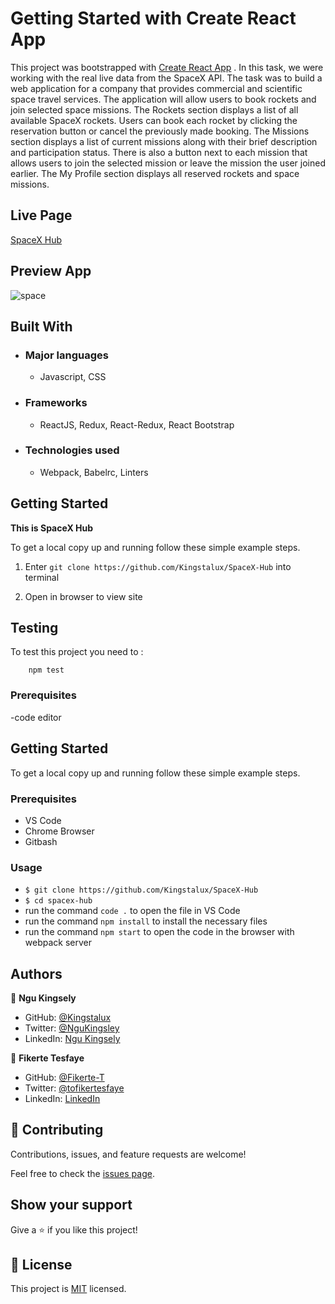 # Getting Started with Create React App

This project was bootstrapped with [Create React App](https://github.com/facebook/create-react-app)
. In this task, we were working with the real live data from the SpaceX API. The task was to build a web application for a company that provides commercial and scientific space travel services. The application will allow users to book rockets and join selected space missions. The Rockets section displays a list of all available SpaceX rockets. Users can book each rocket by clicking the reservation button or cancel the previously made booking. The Missions section displays a list of current missions along with their brief description and participation status. There is also a button next to each mission that allows users to join the selected mission or leave the mission the user joined earlier. The My Profile section displays all reserved rockets and space missions.



## Live Page
[SpaceX Hub](https://spaces-hub-app.herokuapp.com/)

## Preview App
![space](https://user-images.githubusercontent.com/85113567/144714943-ee3d5f53-b9b3-489a-9ce6-dc34c1052300.gif)



## Built With

- ### Major languages
  - Javascript, CSS
- ### Frameworks
  - ReactJS, Redux, React-Redux, React Bootstrap
- ### Technologies used
  - Webpack, Babelrc, Linters

## Getting Started

**This is SpaceX Hub**


To get a local copy up and running follow these simple example steps.
1) Enter `git clone https://github.com/Kingstalux/SpaceX-Hub` into terminal

2) Open in browser to view site

## Testing

To test this project you need to :
``` node
    npm test
```

### Prerequisites
-code editor


## Getting Started

To get a local copy up and running follow these simple example steps.

### Prerequisites

- VS Code
- Chrome Browser
- Gitbash


### Usage
- `$ git clone https://github.com/Kingstalux/SpaceX-Hub`
- `$ cd spacex-hub`
- run the command `code .` to open the file in VS Code
- run the command `npm install` to install the necessary files
- run the command `npm start` to open the code in the browser with webpack server

## Authors

👤 **Ngu Kingsely**

- GitHub: [@Kingstalux](https://github.com/Kingstalux)
- Twitter: [@NguKingsley](https://twitter.com/NguKingsley)
- LinkedIn: [Ngu Kingsely](https://www.linkedin.com/in/ngu-kingsely-junior-cho-974b60136/)

👤 **Fikerte Tesfaye**

- GitHub: [@Fikerte-T](https://github.com/Fikerte-T)
- Twitter: [@tofikertesfaye](https://twitter.com/tofikertesfaye)
- LinkedIn: [LinkedIn](https://www.linkedin.com/in/fikerte-tesfaye/)

## 🤝 Contributing

Contributions, issues, and feature requests are welcome!

Feel free to check the [issues page](https://github.com/Kingstalux/Maths-magicians/issues).

## Show your support

Give a ⭐️ if you like this project!


## 📝 License

This project is [MIT](./MIT.md) licensed.

